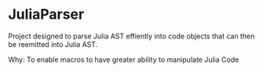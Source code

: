 # JuliaParser


Project designed to parse Julia AST effiently into code objects that can then be reemitted into Julia AST. 

Why: To enable macros to have greater ability to manipulate Julia Code
